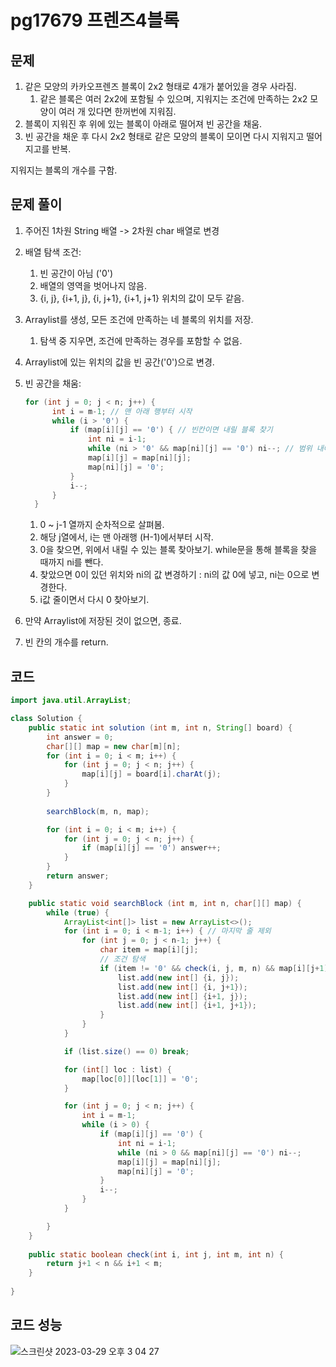 # pg17679 프렌즈4블록

## 문제

1. 같은 모양의 카카오프렌즈 블록이 2x2 형태로 4개가 붙어있을 경우 사라짐.
   1. 같은 블록은 여러 2x2에 포함될 수 있으며, 지워지는 조건에 만족하는 2x2 모양이 여러 개 있다면 한꺼번에 지워짐.
2. 블록이 지워진 후 위에 있는 블록이 아래로 떨어져 빈 공간을 채움.
3. 빈 공간을 채운 후 다시 2x2 형태로 같은 모양의 블록이 모이면 다시 지워지고 떨어지고를 반복.

지워지는 블록의 개수를 구함.

## 문제 풀이

1. 주어진 1차원 String 배열 -> 2차원 char 배열로 변경

2. 배열 탐색 조건:

   1. 빈 공간이 아님 ('0')
   2. 배열의 영역을 벗어나지 않음.
   3. {i, j}, {i+1, j}, {i, j+1}, {i+1, j+1} 위치의 값이 모두 같음.

3. Arraylist를 생성, 모든 조건에 만족하는 네 블록의 위치를 저장.

   1.  탐색 중 지우면, 조건에 만족하는 경우를 포함할 수 없음.

4. Arraylist에 있는 위치의 값을 빈 공간('0')으로 변경.

5. 빈 공간을 채움:

   ```java
   for (int j = 0; j < n; j++) {
         int i = m-1; // 맨 아래 행부터 시작
         while (i > '0') {
             if (map[i][j] == '0') { // 빈칸이면 내릴 블록 찾기
                 int ni = i-1;
                 while (ni > '0' && map[ni][j] == '0') ni--; // 범위 내에서 0인 경우는 넘김.
                 map[i][j] = map[ni][j];
                 map[ni][j] = '0';
             }
             i--;
         }
     }
   ```

   1. 0 ~ j-1 열까지 순차적으로 살펴봄.
   2. 해당 j열에서, i는 맨 아래행 (H-1)에서부터 시작.
   3. 0을 찾으면, 위에서 내릴 수 있는 블록 찾아보기. while문을 통해 블록을 찾을 때까지 ni를 뺀다. 
   4. 찾았으면 0이 있던 위치와 ni의 값 변경하기 : ni의 값 0에 넣고, ni는 0으로 변경한다. 
   5. i값 줄이면서 다시 0 찾아보기.

6. 만약 Arraylist에 저장된 것이 없으면, 종료.

7. 빈 칸의 개수를 return.

## 코드

```java
import java.util.ArrayList;

class Solution {
    public static int solution (int m, int n, String[] board) {
        int answer = 0;
        char[][] map = new char[m][n];
        for (int i = 0; i < m; i++) {
            for (int j = 0; j < n; j++) {
                map[i][j] = board[i].charAt(j);
            }
        }
        
        searchBlock(m, n, map);

        for (int i = 0; i < m; i++) {
            for (int j = 0; j < n; j++) {
                if (map[i][j] == '0') answer++;
            }
        }
        return answer;
    }

    public static void searchBlock (int m, int n, char[][] map) {
        while (true) {
            ArrayList<int[]> list = new ArrayList<>();
            for (int i = 0; i < m-1; i++) { // 마지막 줄 제외
                for (int j = 0; j < n-1; j++) {
                    char item = map[i][j];
                  	// 조건 탐색
                    if (item != '0' && check(i, j, m, n) && map[i][j+1] == item && map[i+1][j] == item && map[i+1][j+1] == item) {
                        list.add(new int[] {i, j});
                        list.add(new int[] {i, j+1});
                        list.add(new int[] {i+1, j});
                        list.add(new int[] {i+1, j+1});
                    }
                }
            }

            if (list.size() == 0) break;

            for (int[] loc : list) {
                map[loc[0]][loc[1]] = '0';
            }

            for (int j = 0; j < n; j++) {
                int i = m-1;
                while (i > 0) {
                    if (map[i][j] == '0') {
                        int ni = i-1;
                        while (ni > 0 && map[ni][j] == '0') ni--;
                        map[i][j] = map[ni][j];
                        map[ni][j] = '0';
                    }
                    i--;
                }
            }

        }
    }
    
    public static boolean check(int i, int j, int m, int n) {
        return j+1 < n && i+1 < m;
    }
    
}
```



## 코드 성능

![스크린샷 2023-03-29 오후 3 04 27](https://user-images.githubusercontent.com/85155789/228440999-318b849e-47e1-473d-b85e-67686a1838f7.png)